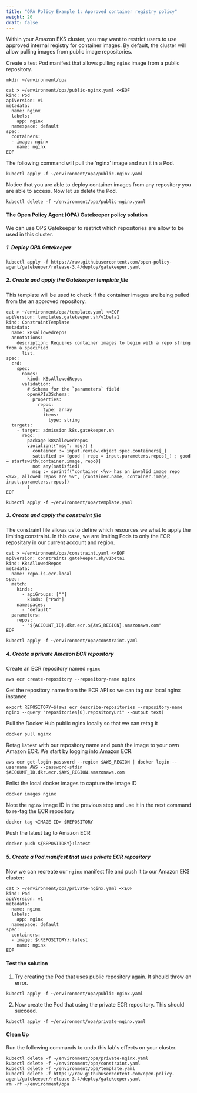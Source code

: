 ```yaml
---
title: "OPA Policy Example 1: Approved container registry policy"
weight: 20
draft: false
---
```


Within your Amazon EKS cluster, you may want to restrict users to use approved internal registry for container images. By default, the cluster will allow pulling images from public image repositories.

Create a test Pod manifest that allows pulling `nginx` image from a public repository.

```
mkdir ~/environment/opa

cat > ~/environment/opa/public-nginx.yaml <<EOF
kind: Pod
apiVersion: v1
metadata:
  name: nginx
  labels:
    app: nginx
  namespace: default
spec:
  containers:
  - image: nginx
    name: nginx
EOF
```

The following command will pull the 'nginx' image and run it in a Pod.

```
kubectl apply -f ~/environment/opa/public-nginx.yaml
```

Notice that you are able to deploy container images from any repository you are able to access. Now let us delete the Pod.

```
kubectl delete -f ~/environment/opa/public-nginx.yaml
```

#### The Open Policy Agent (OPA) Gatekeeper policy solution

We can use OPS Gatekeeper to restrict which repositories are allow to be used in this cluster.

##### 1. Deploy OPA Gatekeeper

```
kubectl apply -f https://raw.githubusercontent.com/open-policy-agent/gatekeeper/release-3.4/deploy/gatekeeper.yaml
```

##### 2. Create and apply the Gatekeeper template file

This template will be used to check if the container images are being pulled from the an approved repository.

```
cat > ~/environment/opa/template.yaml <<EOF
apiVersion: templates.gatekeeper.sh/v1beta1
kind: ConstraintTemplate
metadata:
  name: k8sallowedrepos
  annotations:
    description: Requires container images to begin with a repo string from a specified
      list.
spec:
  crd:
    spec:
      names:
        kind: K8sAllowedRepos
      validation:
        # Schema for the `parameters` field
        openAPIV3Schema:
          properties:
            repos:
              type: array
              items:
                type: string
  targets:
    - target: admission.k8s.gatekeeper.sh
      rego: |
        package k8sallowedrepos
        violation[{"msg": msg}] {
          container := input.review.object.spec.containers[_]
          satisfied := [good | repo = input.parameters.repos[_] ; good = startswith(container.image, repo)]
          not any(satisfied)
          msg := sprintf("container <%v> has an invalid image repo <%v>, allowed repos are %v", [container.name, container.image, input.parameters.repos])
        }
EOF

kubectl apply -f ~/environment/opa/template.yaml
```



##### 3. Create and apply the constraint file

The constraint file allows us to define which resources we what to apply the limiting constraint. In this case, we are limiting Pods to only the ECR repositary in our current account and region. 

```
cat > ~/environment/opa/constraint.yaml <<EOF
apiVersion: constraints.gatekeeper.sh/v1beta1
kind: K8sAllowedRepos
metadata:
  name: repo-is-ecr-local
spec:
  match:
    kinds:
      - apiGroups: [""]
        kinds: ["Pod"]
    namespaces:
      - "default"
  parameters:
    repos:
      - "${ACCOUNT_ID}.dkr.ecr.${AWS_REGION}.amazonaws.com"
EOF

kubectl apply -f ~/environment/opa/constraint.yaml

```

##### 4. Create a private Amazon ECR repository

Create an ECR repository named `nginx`

```
aws ecr create-repository --repository-name nginx
```

Get the repository name from the ECR API so we can tag our local nginx instance

```
export REPOSITORY=$(aws ecr describe-repositories --repository-name nginx --query "repositories[0].repositoryUri" --output text)
```

Pull the Docker Hub public nginx locally so that we can retag it

```
docker pull nginx
```

Retag `latest` with our repository name and push the image to your own Amazon ECR. We start by logging into Amazon ECR.

```
aws ecr get-login-password --region $AWS_REGION | docker login --username AWS --password-stdin $ACCOUNT_ID.dkr.ecr.$AWS_REGION.amazonaws.com
```

Enlist the local docker images to capture the image ID

```
docker images nginx
```

Note the `nginx` image ID in the previous step and use it in the next command to re-tag the ECR repository

```
docker tag <IMAGE ID> $REPOSITORY
```

Push the latest tag to Amazon ECR

```
docker push ${REPOSITORY}:latest
```

##### 5. Create a Pod manifest that uses private ECR repository

Now we can recreate our `nginx` manifest file and push it to our Amazon EKS cluster:

```
cat > ~/environment/opa/private-nginx.yaml <<EOF
kind: Pod
apiVersion: v1
metadata:
  name: nginx
  labels:
    app: nginx
  namespace: default
spec:
  containers:
  - image: ${REPOSITORY}:latest
    name: nginx
EOF
```

#### Test the solution

1. Try creating the Pod that uses public repository again. It should throw an error.

```
kubectl apply -f ~/environment/opa/public-nginx.yaml
```

2. Now create the Pod that using the private ECR repository. This should succeed.

```
kubectl apply -f ~/environment/opa/private-nginx.yaml
```


#### Clean Up

Run the following commands to undo this lab's effects on your cluster.

```
kubectl delete -f ~/environment/opa/private-nginx.yaml
kubectl delete -f ~/environment/opa/constraint.yaml
kubectl delete -f ~/environment/opa/template.yaml
kubectl delete -f https://raw.githubusercontent.com/open-policy-agent/gatekeeper/release-3.4/deploy/gatekeeper.yaml
rm -rf ~/environment/opa
```